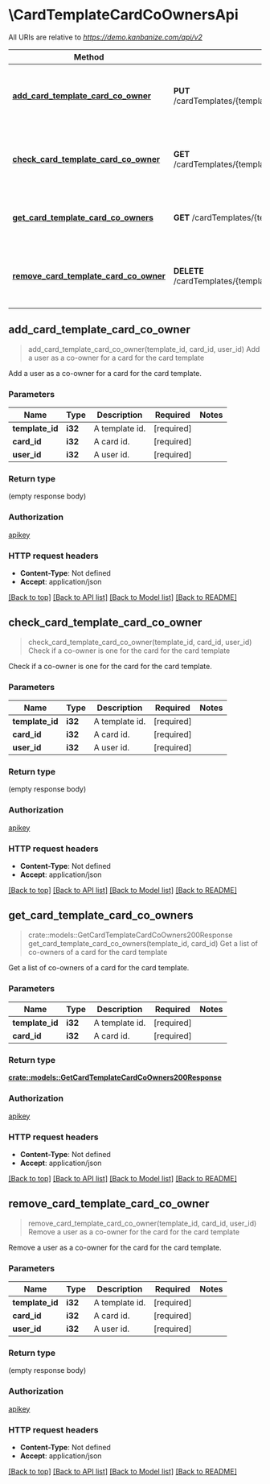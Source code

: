 # \CardTemplateCardCoOwnersApi

All URIs are relative to *https://demo.kanbanize.com/api/v2*

Method | HTTP request | Description
------------- | ------------- | -------------
[**add_card_template_card_co_owner**](CardTemplateCardCoOwnersApi.md#add_card_template_card_co_owner) | **PUT** /cardTemplates/{template_id}/cards/{card_id}/coOwners/{user_id} | Add a user as a co-owner for a card for the card template
[**check_card_template_card_co_owner**](CardTemplateCardCoOwnersApi.md#check_card_template_card_co_owner) | **GET** /cardTemplates/{template_id}/cards/{card_id}/coOwners/{user_id} | Check if a co-owner is one for the card for the card template
[**get_card_template_card_co_owners**](CardTemplateCardCoOwnersApi.md#get_card_template_card_co_owners) | **GET** /cardTemplates/{template_id}/cards/{card_id}/coOwners | Get a list of co-owners of a card for the card template
[**remove_card_template_card_co_owner**](CardTemplateCardCoOwnersApi.md#remove_card_template_card_co_owner) | **DELETE** /cardTemplates/{template_id}/cards/{card_id}/coOwners/{user_id} | Remove a user as a co-owner for the card for the card template



## add_card_template_card_co_owner

> add_card_template_card_co_owner(template_id, card_id, user_id)
Add a user as a co-owner for a card for the card template

Add a user as a co-owner for a card for the card template.

### Parameters


Name | Type | Description  | Required | Notes
------------- | ------------- | ------------- | ------------- | -------------
**template_id** | **i32** | A template id. | [required] |
**card_id** | **i32** | A card id. | [required] |
**user_id** | **i32** | A user id. | [required] |

### Return type

 (empty response body)

### Authorization

[apikey](../README.md#apikey)

### HTTP request headers

- **Content-Type**: Not defined
- **Accept**: application/json

[[Back to top]](#) [[Back to API list]](../README.md#documentation-for-api-endpoints) [[Back to Model list]](../README.md#documentation-for-models) [[Back to README]](../README.md)


## check_card_template_card_co_owner

> check_card_template_card_co_owner(template_id, card_id, user_id)
Check if a co-owner is one for the card for the card template

Check if a co-owner is one for the card for the card template.

### Parameters


Name | Type | Description  | Required | Notes
------------- | ------------- | ------------- | ------------- | -------------
**template_id** | **i32** | A template id. | [required] |
**card_id** | **i32** | A card id. | [required] |
**user_id** | **i32** | A user id. | [required] |

### Return type

 (empty response body)

### Authorization

[apikey](../README.md#apikey)

### HTTP request headers

- **Content-Type**: Not defined
- **Accept**: application/json

[[Back to top]](#) [[Back to API list]](../README.md#documentation-for-api-endpoints) [[Back to Model list]](../README.md#documentation-for-models) [[Back to README]](../README.md)


## get_card_template_card_co_owners

> crate::models::GetCardTemplateCardCoOwners200Response get_card_template_card_co_owners(template_id, card_id)
Get a list of co-owners of a card for the card template

Get a list of co-owners of a card for the card template.

### Parameters


Name | Type | Description  | Required | Notes
------------- | ------------- | ------------- | ------------- | -------------
**template_id** | **i32** | A template id. | [required] |
**card_id** | **i32** | A card id. | [required] |

### Return type

[**crate::models::GetCardTemplateCardCoOwners200Response**](getCardTemplateCardCoOwners_200_response.md)

### Authorization

[apikey](../README.md#apikey)

### HTTP request headers

- **Content-Type**: Not defined
- **Accept**: application/json

[[Back to top]](#) [[Back to API list]](../README.md#documentation-for-api-endpoints) [[Back to Model list]](../README.md#documentation-for-models) [[Back to README]](../README.md)


## remove_card_template_card_co_owner

> remove_card_template_card_co_owner(template_id, card_id, user_id)
Remove a user as a co-owner for the card for the card template

Remove a user as a co-owner for the card for the card template.

### Parameters


Name | Type | Description  | Required | Notes
------------- | ------------- | ------------- | ------------- | -------------
**template_id** | **i32** | A template id. | [required] |
**card_id** | **i32** | A card id. | [required] |
**user_id** | **i32** | A user id. | [required] |

### Return type

 (empty response body)

### Authorization

[apikey](../README.md#apikey)

### HTTP request headers

- **Content-Type**: Not defined
- **Accept**: application/json

[[Back to top]](#) [[Back to API list]](../README.md#documentation-for-api-endpoints) [[Back to Model list]](../README.md#documentation-for-models) [[Back to README]](../README.md)

